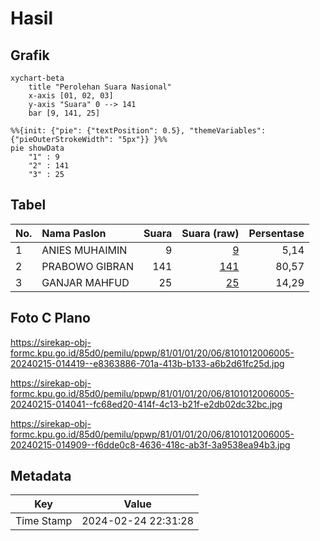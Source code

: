 # Hasil

## Grafik

```mermaid
xychart-beta
    title "Perolehan Suara Nasional"
    x-axis [01, 02, 03]
    y-axis "Suara" 0 --> 141
    bar [9, 141, 25]
```

```mermaid
%%{init: {"pie": {"textPosition": 0.5}, "themeVariables": {"pieOuterStrokeWidth": "5px"}} }%%
pie showData
    "1" : 9
    "2" : 141
    "3" : 25
```

## Tabel

| No. | Nama Paslon    | Suara | Suara (raw) | Persentase |
|:--- |:-------------- | -----:| -----------:| ----------:|
| 1   | ANIES MUHAIMIN | 9     | [9][p-1]    | 5,14       |
| 2   | PRABOWO GIBRAN | 141   | [141][p-2]  | 80,57      |
| 3   | GANJAR MAHFUD  | 25    | [25][p-3]   | 14,29      |


[p-1]: https://github.com/gigit-pemilu/pemilu-2024/blob/main/pilpres/hitung-suara/sub/81-maluku/sub/01-maluku-tengah/sub/01-amahai/sub/2006-haruru/sub/005-tps/sub/paslon-1.txt
[p-2]: https://github.com/gigit-pemilu/pemilu-2024/blob/main/pilpres/hitung-suara/sub/81-maluku/sub/01-maluku-tengah/sub/01-amahai/sub/2006-haruru/sub/005-tps/sub/paslon-2.txt
[p-3]: https://github.com/gigit-pemilu/pemilu-2024/blob/main/pilpres/hitung-suara/sub/81-maluku/sub/01-maluku-tengah/sub/01-amahai/sub/2006-haruru/sub/005-tps/sub/paslon-3.txt

## Foto C Plano

https://sirekap-obj-formc.kpu.go.id/85d0/pemilu/ppwp/81/01/01/20/06/8101012006005-20240215-014419--e8363886-701a-413b-b133-a6b2d61fc25d.jpg

https://sirekap-obj-formc.kpu.go.id/85d0/pemilu/ppwp/81/01/01/20/06/8101012006005-20240215-014041--fc68ed20-414f-4c13-b21f-e2db02dc32bc.jpg

https://sirekap-obj-formc.kpu.go.id/85d0/pemilu/ppwp/81/01/01/20/06/8101012006005-20240215-014909--f6dde0c8-4636-418c-ab3f-3a9538ea94b3.jpg


## Metadata

| Key        | Value               |
| ---------- | ------------------- |
| Time Stamp | 2024-02-24 22:31:28 |



